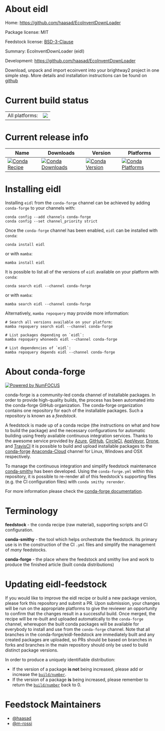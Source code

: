 About eidl
==========

Home: https://github.com/haasad/EcoInventDownLoader

Package license: MIT

Feedstock license: [BSD-3-Clause](https://github.com/conda-forge/eidl-feedstock/blob/main/LICENSE.txt)

Summary: EcoInventDownLoader (eidl)

Development: https://github.com/haasad/EcoInventDownLoader

Download, unpack and import ecoinvent into your brightway2 project in one simple step.
More details and installation instructions can be found on [github](https://github.com/haasad/EcoInventDownLoader)


Current build status
====================


<table><tr><td>All platforms:</td>
    <td>
      <a href="https://dev.azure.com/conda-forge/feedstock-builds/_build/latest?definitionId=18223&branchName=main">
        <img src="https://dev.azure.com/conda-forge/feedstock-builds/_apis/build/status/eidl-feedstock?branchName=main">
      </a>
    </td>
  </tr>
</table>

Current release info
====================

| Name | Downloads | Version | Platforms |
| --- | --- | --- | --- |
| [![Conda Recipe](https://img.shields.io/badge/recipe-eidl-green.svg)](https://anaconda.org/conda-forge/eidl) | [![Conda Downloads](https://img.shields.io/conda/dn/conda-forge/eidl.svg)](https://anaconda.org/conda-forge/eidl) | [![Conda Version](https://img.shields.io/conda/vn/conda-forge/eidl.svg)](https://anaconda.org/conda-forge/eidl) | [![Conda Platforms](https://img.shields.io/conda/pn/conda-forge/eidl.svg)](https://anaconda.org/conda-forge/eidl) |

Installing eidl
===============

Installing `eidl` from the `conda-forge` channel can be achieved by adding `conda-forge` to your channels with:

```
conda config --add channels conda-forge
conda config --set channel_priority strict
```

Once the `conda-forge` channel has been enabled, `eidl` can be installed with `conda`:

```
conda install eidl
```

or with `mamba`:

```
mamba install eidl
```

It is possible to list all of the versions of `eidl` available on your platform with `conda`:

```
conda search eidl --channel conda-forge
```

or with `mamba`:

```
mamba search eidl --channel conda-forge
```

Alternatively, `mamba repoquery` may provide more information:

```
# Search all versions available on your platform:
mamba repoquery search eidl --channel conda-forge

# List packages depending on `eidl`:
mamba repoquery whoneeds eidl --channel conda-forge

# List dependencies of `eidl`:
mamba repoquery depends eidl --channel conda-forge
```


About conda-forge
=================

[![Powered by
NumFOCUS](https://img.shields.io/badge/powered%20by-NumFOCUS-orange.svg?style=flat&colorA=E1523D&colorB=007D8A)](https://numfocus.org)

conda-forge is a community-led conda channel of installable packages.
In order to provide high-quality builds, the process has been automated into the
conda-forge GitHub organization. The conda-forge organization contains one repository
for each of the installable packages. Such a repository is known as a *feedstock*.

A feedstock is made up of a conda recipe (the instructions on what and how to build
the package) and the necessary configurations for automatic building using freely
available continuous integration services. Thanks to the awesome service provided by
[Azure](https://azure.microsoft.com/en-us/services/devops/), [GitHub](https://github.com/),
[CircleCI](https://circleci.com/), [AppVeyor](https://www.appveyor.com/),
[Drone](https://cloud.drone.io/welcome), and [TravisCI](https://travis-ci.com/)
it is possible to build and upload installable packages to the
[conda-forge](https://anaconda.org/conda-forge) [Anaconda-Cloud](https://anaconda.org/)
channel for Linux, Windows and OSX respectively.

To manage the continuous integration and simplify feedstock maintenance
[conda-smithy](https://github.com/conda-forge/conda-smithy) has been developed.
Using the ``conda-forge.yml`` within this repository, it is possible to re-render all of
this feedstock's supporting files (e.g. the CI configuration files) with ``conda smithy rerender``.

For more information please check the [conda-forge documentation](https://conda-forge.org/docs/).

Terminology
===========

**feedstock** - the conda recipe (raw material), supporting scripts and CI configuration.

**conda-smithy** - the tool which helps orchestrate the feedstock.
                   Its primary use is in the construction of the CI ``.yml`` files
                   and simplify the management of *many* feedstocks.

**conda-forge** - the place where the feedstock and smithy live and work to
                  produce the finished article (built conda distributions)


Updating eidl-feedstock
=======================

If you would like to improve the eidl recipe or build a new
package version, please fork this repository and submit a PR. Upon submission,
your changes will be run on the appropriate platforms to give the reviewer an
opportunity to confirm that the changes result in a successful build. Once
merged, the recipe will be re-built and uploaded automatically to the
`conda-forge` channel, whereupon the built conda packages will be available for
everybody to install and use from the `conda-forge` channel.
Note that all branches in the conda-forge/eidl-feedstock are
immediately built and any created packages are uploaded, so PRs should be based
on branches in forks and branches in the main repository should only be used to
build distinct package versions.

In order to produce a uniquely identifiable distribution:
 * If the version of a package **is not** being increased, please add or increase
   the [``build/number``](https://docs.conda.io/projects/conda-build/en/latest/resources/define-metadata.html#build-number-and-string).
 * If the version of a package **is** being increased, please remember to return
   the [``build/number``](https://docs.conda.io/projects/conda-build/en/latest/resources/define-metadata.html#build-number-and-string)
   back to 0.

Feedstock Maintainers
=====================

* [@haasad](https://github.com/haasad/)
* [@m-rossi](https://github.com/m-rossi/)

